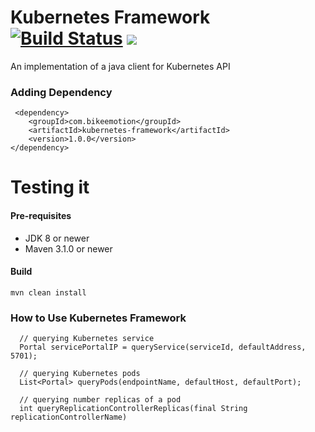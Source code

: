 Kubernetes Framework [![Build Status](https://travis-ci.org/Bikeemotion/kubernetes-framework.svg?branch=master)](https://travis-ci.org/Bikeemotion/kubernetes-framework) [![](https://raw.githubusercontent.com/novoda/novoda/master/assets/btn_apache_lisence.png)](LICENSE.txt)
====================================
An implementation of a java client for Kubernetes API

### Adding Dependency
```
 <dependency>
    <groupId>com.bikeemotion</groupId>
    <artifactId>kubernetes-framework</artifactId>
    <version>1.0.0</version>
</dependency>
```

# Testing it
#### Pre-requisites

* JDK 8 or newer
* Maven 3.1.0 or newer

#### Build
```
mvn clean install
```

### How to Use Kubernetes Framework
```
  // querying Kubernetes service
  Portal servicePortalIP = queryService(serviceId, defaultAddress, 5701);

  // querying Kubernetes pods
  List<Portal> queryPods(endpointName, defaultHost, defaultPort);

  // querying number replicas of a pod
  int queryReplicationControllerReplicas(final String replicationControllerName)
```
